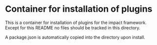 # Container for installation of plugins

This is a container for installation of plugins for the impact framework.
Except for this README no files should be tracked in this directory.

A package.json is automatically copied into the directory upon install.